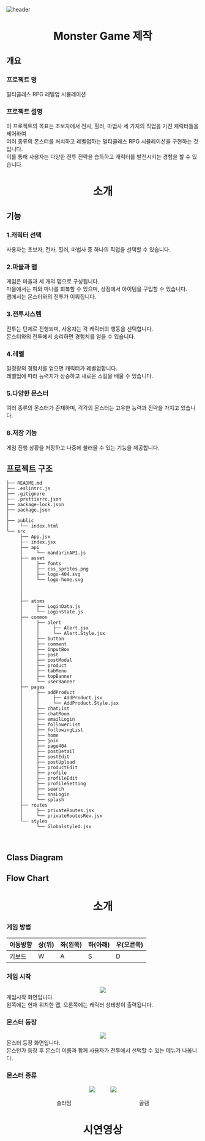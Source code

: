 ![header](https://capsule-render.vercel.app/api?type=shark&color=auto&height=250&section=header&text=Monster%20Game&fontSize=90)
<div align=center>
<h1>Monster Game 제작</h1>
</div>

## 개요
### 프로젝트 명
  멀티클래스 RPG 레벨업 시뮬레이션<br>
### 프로젝트 설명
  이 프로젝트의 목표는 초보자에서 전사, 힐러, 마법사 세 가지의 직업을 가진 캐릭터들을 제어하여<br>
  여러 종류의 몬스터를 처치하고 레벨업하는 멀티클래스 RPG 시뮬레이션을 구현하는 것입니다. 
  <br>이를 통해 사용자는 다양한 전투 전략을 습득하고 캐릭터를 발전시키는 경험을 할 수 있습니다.<br>

<div align=center>
<h1>소개</h1>
</div>

## 기능
### 1.캐릭터 선택
사용자는 초보자, 전사, 힐러, 마법사 중 하나의 직업을 선택할 수 있습니다.
### 2.마을과 맵
게임은 마을과 세 개의 맵으로 구성됩니다.<br>
마을에서는 피와 마나를 회복할 수 있으며, 상점에서 아이템을 구입할 수 있습니다.<br>
맵에서는 몬스터와의 전투가 이뤄집니다.
### 3.전투시스템
전투는 턴제로 진행되며, 사용자는 각 캐릭터의 행동을 선택합니다.<br>
몬스터와의 전투에서 승리하면 경험치를 얻을 수 있습니다.
### 4.레벨
일정량의 경험치를 얻으면 캐릭터가 레벨업합니다.<br>
레벨업에 따라 능력치가 상승하고 새로운 스킬을 배울 수 있습니다.
### 5.다양한 몬스터
여러 종류의 몬스터가 존재하며, 각각의 몬스터는 고유한 능력과 전략을 가지고 있습니다.
### 6.저장 기능
게임 진행 상황을 저장하고 나중에 불러올 수 있는 기능을 제공합니다.

## 프로젝트 구조

```
├── README.md
├── .eslintrc.js
├── .gitignore
├── .prettierrc.json
├── package-lock.json
├── package.json
│
├── public
│    └── index.html
└── src
     ├── App.jsx
     ├── index.jsx
     ├── api
     │     └── mandarinAPI.js
     ├── asset
     │     ├── fonts
     │     ├── css_sprites.png
     │     ├── logo-404.svg
     │     └── logo-home.svg
     │          
     │          
     │          
     ├── atoms
     │     ├── LoginData.js
     │     └── LoginState.js
     ├── common
     │     ├── alert
     │     │     ├── Alert.jsx
     │     │     └── Alert.Style.jsx
     │     ├── button
     │     ├── comment
     │     ├── inputBox
     │     ├── post
     │     ├── postModal
     │     ├── product
     │     ├── tabMenu
     │     ├── topBanner
     │     └── userBanner
     ├── pages
     │     ├── addProduct
     │     │     ├── AddProduct.jsx
     │     │     └── AddProduct.Style.jsx
     │     ├── chatList
     │     ├── chatRoom
     │     ├── emailLogin
     │     ├── followerList
     │     ├── followingList
     │     ├── home
     │     ├── join
     │     ├── page404
     │     ├── postDetail
     │     ├── postEdit
     │     ├── postUpload
     │     ├── productEdit
     │     ├── profile
     │     ├── profileEdit
     │     ├── profileSetting
     │     ├── search
     │     ├── snsLogin
     │     └── splash
     ├── routes
     │     ├── privateRoutes.jsx
     │     └── privateRoutesRev.jsx  
     └── styles
           └── Globalstyled.jsx
```
<br>

## Class Diagram
## Flow Chart

<div align=center>
<h1>소개</h1>
</div>

### 게임 방법

|이동방향|상(위)|좌(왼쪽)|하(아래)|우(오른쪽)|
|---|---|---|---|---|
|키보드| W | A | S | D |


### 게임 시작
<div align=center>
<img src="https://github.com/IT-improvement/MonsterGame/blob/master/Monster/src/file/map.png">
</div>
게임시작 화면입니다.<br>
왼쪽에는 현재 위치한 맵, 오른쪽에는 캐릭터 상테창이 출력됩니다.<br>

### 몬스터 등장
<div align=center>
<img src="https://github.com/IT-improvement/MonsterGame/blob/master/Monster/src/file/monster.png">
</div>
몬스터 등장 화면입니다.<br>
몬스턴가 등장 후 몬스터 이름과 함께 사용자가 전투에서 선택할 수 있는 메뉴가 나옵니다.<br>

### 몬스터 종류
<div align=center>
<img src="https://github.com/IT-improvement/MonsterGame/blob/master/Monster/src/file/Slime.png">&nbsp;&nbsp;&nbsp;&nbsp;&nbsp;&nbsp;&nbsp;&nbsp;&nbsp;
<img src="https://github.com/IT-improvement/MonsterGame/blob/master/Monster/src/file/Golem.png"><br>

슬라임&nbsp;&nbsp;&nbsp;&nbsp;&nbsp;&nbsp;&nbsp;&nbsp;&nbsp;&nbsp;&nbsp;&nbsp;&nbsp;&nbsp;&nbsp;&nbsp;&nbsp;&nbsp;&nbsp;&nbsp;&nbsp;&nbsp;&nbsp;&nbsp;&nbsp;&nbsp;&nbsp;&nbsp;&nbsp;&nbsp;&nbsp;&nbsp;&nbsp;&nbsp;&nbsp;&nbsp;&nbsp;&nbsp;&nbsp;&nbsp;&nbsp;&nbsp;&nbsp;&nbsp;&nbsp;골렘
</div>
<div align=center>
<h1>시연영상</h1>
</div>

